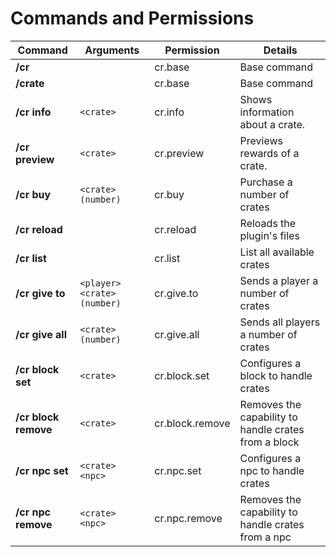 # Commands and Permissions

| **Command**          | **Arguments**               | **Permission**  | **Details**                                          |
| -------------------- | --------------------------- | --------------- | ---------------------------------------------------- |
| **/cr**              |                             | cr.base         | Base command                                         |
| **/crate**           |                             | cr.base         | Base command                                         |
| **/cr info**         | `<crate>`                   | cr.info         | Shows information about a crate.                     |
| **/cr preview**      | `<crate>`                   | cr.preview      | Previews rewards of a crate.                         |
| **/cr buy**          | `<crate> (number)`          | cr.buy          | Purchase a number of crates                          |
| **/cr reload**       |                             | cr.reload       | Reloads the plugin's files                           |
| **/cr list**         |                             | cr.list         | List all available crates                            |
| **/cr give to**      | `<player> <crate> (number)` | cr.give.to      | Sends a player a number of crates                    |
| **/cr give all**     | `<crate> (number)`          | cr.give.all     | Sends all players a number of crates                 |
| **/cr block set**    | `<crate>`                   | cr.block.set    | Configures a block to handle crates                  |
| **/cr block remove** | `<crate>`                   | cr.block.remove | Removes the capability to handle crates from a block |
| **/cr npc set**      | `<crate> <npc>`             | cr.npc.set      | Configures a npc to handle crates                    |
| **/cr npc remove**   | `<crate> <npc>`             | cr.npc.remove   | Removes the capability to handle crates from a npc   |
